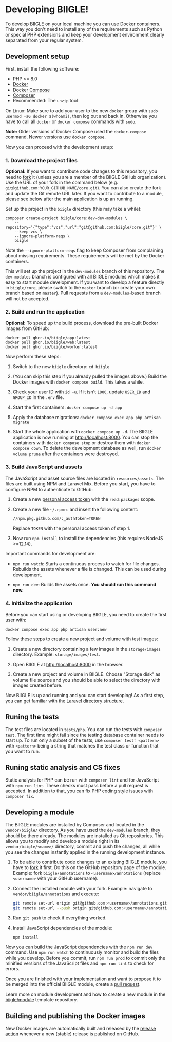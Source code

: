 # Developing BIIGLE!

To develop BIIGLE on your local machine you can use Docker containers. This way you don't need to install any of the requirements such as Python or special PHP extensions and keep your development environment clearly separated from your regular system.

## Development setup

First, install the following software:

- PHP >= 8.0
- [Docker](https://docs.docker.com/install/)
- [Docker Compose](https://docs.docker.com/compose/install/)
- [Composer](https://getcomposer.org/doc/00-intro.md#installation-linux-unix-macos)
- Recommended: The `unzip` tool

On Linux: Make sure to add your user to the new `docker` group with `sudo usermod -aG docker $(whoami)`, then log out and back in. Otherwise you have to call all `docker` or `docker compose` commands with `sudo`.

**Note:** Older versions of Docker Compose used the `docker-compose` command. Newer versions use `docker compose`.

Now you can proceed with the development setup:

### 1. Download the project files

**Optional:** If you want to contribute code changes to this repository, you need to [fork](https://github.com/biigle/core/fork) it (unless you are a member of the BIIGLE GitHub organization). Use the URL of your fork in the command below (e.g. `git@github.com:YOUR_GITHUB_NAME/core.git`). You can also create the fork and update the Git remote URL later. If you want to contribute to a module, please see [below](#developing-a-module) after the main application is up an running.

Set up the project in the `biigle` directory (this may take a while):

```
composer create-project biigle/core:dev-dev-modules \
    --repository='{"type":"vcs","url":"git@github.com:biigle/core.git"}' \
    --keep-vcs \
    --ignore-platform-reqs \
    biigle
```

Note the `--ignore-platform-reqs` flag to keep Composer from complaining about missing requirements. These requirements will be met by the Docker containers.

This will set up the project in the `dev-modules` branch of this repository. The `dev-modules` branch is configured with all BIIGLE modules which makes it easy to start module development. If you want to develop a feature directly in `biigle/core`, please switch to the `master` branch (or create your own branch based on `master`). Pull requests from a `dev-modules`-based branch will not be accepted.

### 2. Build and run the application

**Optional:** To speed up the build process, download the pre-built Docker images from GitHub:

```
docker pull ghcr.io/biigle/app:latest
docker pull ghcr.io/biigle/web:latest
docker pull ghcr.io/biigle/worker:latest
```

Now perform these steps:

1. Switch to the new `biigle` directory: `cd biigle`

2. (You can skip this step if you already pulled the images above.) Build the Docker images with `docker compose build`. This takes a while.

3. Check your user ID with `id -u`. If it isn't `1000`, update `USER_ID` and `GROUP_ID` in the `.env` file.

4. Start the first containers: `docker compose up -d app`

5. Apply the database migrations: `docker compose exec app php artisan migrate`

6. Start the whole application with `docker compose up -d`. The BIIGLE application is now running at <http://localhost:8000>. You can stop the containers with `docker compose stop` or destroy them with `docker compose down`. To delete the development database as well, run `docker volume prune` after the containers were destroyed.

### 3. Build JavaScript and assets

The JavaScript and asset source files are located in `resources/assets`. The files are built using NPM and Laravel Mix. Before you start, you have to configure NPM to authenticate to GitHub:

1. Create a new [personal access token](https://docs.github.com/en/github/authenticating-to-github/creating-a-personal-access-token) with the `read:packages` scope.

2. Create a new file `~/.npmrc` and insert the following content:
    ```
    //npm.pkg.github.com/:_authToken=TOKEN
    ```
    Replace `TOKEN` with the personal access token of step 1.

3. Now run `npm install` to install the dependencies (this requires NodeJS >=12.14).

Important commands for development are:

- `npm run watch`: Starts a continuous process to watch for file changes. Rebuilds the assets whenever a file is changed. This can be used during development.

- `npm run dev`: Builds the assets once. **You should run this command now.**

### 4. Initialize the application

Before you can start using or developing BIIGLE, you need to create the first user with:

```
docker compose exec app php artisan user:new
```

Follow these steps to create a new project and volume with test images:

1. Create a new directory containing a few images in the `storage/images` directory. Example: `storage/images/test`.

2. Open BIIGLE at <http://localhost:8000> in the browser.

3. Create a new project and volume in BIIGLE. Choose "Storage disk" as volume file source and you should be able to select the directory with images created before.

Now BIIGLE is up and running and you can start developing! As a first step, you can get familiar with the [Laravel directory structure](https://laravel.com/docs/9.x/structure).


## Runing the tests

The test files are located in `tests/php`. You can run the tests with `composer test`. The first time might fail since the testing database container needs to start up. To run only a subset of the tests, use `composer testf <pattern>` with `<pattern>` being a string that matches the test class or function that you want to run.

## Runing static analysis and CS fixes

Static analysis for PHP can be run with `composer lint` and for JavaScript with `npm run lint`. These checks must pass before a pull request is accepted. In addition to that, you can fix PHP coding style issues with `composer fix`.

## Developing a module

The BIIGLE modules are installed by Composer and located in the `vendor/biigle/` directory. As you have used the `dev-modules` branch, they should be there already. The modules are installed as Git repositories. This allows you to modify and develop a module right in its `vendor/biigle/<name>/` directory, commit and push the changes, all while you see the changes instantly applied in the running development instance.

1. To be able to contribute code changes to an existing BIIGLE module, you have to [fork](https://help.github.com/en/github/getting-started-with-github/fork-a-repo) it first. Do this on the GitHub repository page of the module. Example: fork `biigle/annotations` to `<username>/annotations` (replace `<username>` with your GitHub username).

2. Connect the installed module with your fork. Example: navigate to `vendor/biigle/annotations` and execute:
   ```bash
   git remote set-url origin git@github.com:<username>/annotations.git
   git remote set-url --push origin git@github.com:<username>/annotations.git
   ```

3. Run `git push` to check if everything worked.

4. Install JavaScript dependencies of the module:
   ```
   npm install
   ```

Now you can build the JavaScript dependencies with the `npm run dev` command. Use `npm run watch` to continuously monitor and build the files while you develop. Before you commit, run `npm run prod` to commit only the minified versions of the JavaScript files and `npm run lint` to check for errors.

Once you are finished with your implementation and want to propose it to be merged into the official BIIGLE module, create a [pull request](https://help.github.com/en/github/collaborating-with-issues-and-pull-requests/about-pull-requests).

Learn more on module development and how to create a new module in the [biigle/module](https://github.com/biigle/module) template repository.

## Building and publishing the Docker images

New Docker images are automatically built and released by the [release action](.github/workflows/release.yml) whenever a new (stable) release is published on GitHub.
